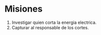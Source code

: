# Misiones

1. Investigar quien corta la energia electrica.
2. Capturar al responsable de los cortes.
